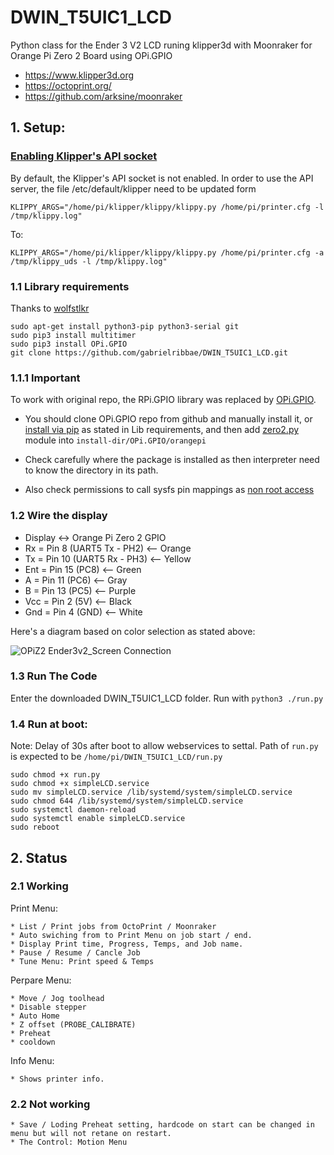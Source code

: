 # DWIN_T5UIC1_LCD

Python class for the Ender 3 V2 LCD runing klipper3d with Moonraker for Orange Pi Zero 2 Board using OPi.GPIO

- https://www.klipper3d.org
- https://octoprint.org/
- https://github.com/arksine/moonraker

## 1. Setup:

### [Enabling Klipper's API socket](https://www.klipper3d.org/API_Server.html)
  By default, the Klipper's API socket is not enabled. In order to use the API server, the file /etc/default/klipper need to be updated form

    KLIPPY_ARGS="/home/pi/klipper/klippy/klippy.py /home/pi/printer.cfg -l /tmp/klippy.log"
To:

    KLIPPY_ARGS="/home/pi/klipper/klippy/klippy.py /home/pi/printer.cfg -a /tmp/klippy_uds -l /tmp/klippy.log"

### 1.1 Library requirements 

  Thanks to [wolfstlkr](https://www.reddit.com/r/ender3v2/comments/mdtjvk/octoprint_klipper_v2_lcd/gspae7y)

  ```
  sudo apt-get install python3-pip python3-serial git
  sudo pip3 install multitimer
  sudo pip3 install OPi.GPIO
  git clone https://github.com/gabrielribbae/DWIN_T5UIC1_LCD.git
  ```

### 1.1.1 Important

To work with original repo, the RPi.GPIO library was replaced by [OPi.GPIO](https://github.com/rm-hull/OPi.GPIO). 

- You should clone OPi.GPIO repo from github and manually install it, or [install via pip](https://opi-gpio.readthedocs.io/en/latest/install.html) as stated in Lib requirements, and then add [zero2.py](https://github.com/rm-hull/OPi.GPIO/blob/master/orangepi/zero2.py) module into `install-dir/OPi.GPIO/orangepi`

- Check carefully where the package is installed as then interpreter need to know the directory in its path.

- Also check permissions to call sysfs pin mappings as [non root access](https://opi-gpio.readthedocs.io/en/latest/install.html#non-root-access)

### 1.2 Wire the display 
  * Display <-> Orange Pi Zero 2 GPIO
  * Rx  =   Pin 8  (UART5 Tx - PH2) <-- Orange
  * Tx  =   Pin 10  (UART5 Rx - PH3) <-- Yellow
  * Ent =   Pin 15 (PC8) <-- Green
  * A   =   Pin 11 (PC6) <-- Gray
  * B   =   Pin 13 (PC5) <-- Purple
  * Vcc =   Pin 2   (5V) <-- Black
  * Gnd =   Pin 4   (GND) <-- White

Here's a diagram based on color selection as stated above:

![OPiZ2 Ender3v2_Screen Connection](https://user-images.githubusercontent.com/34515038/190923377-edf098a4-f5e4-47c0-8f06-571636c35246.png)

### 1.3 Run The Code

Enter the downloaded DWIN_T5UIC1_LCD folder.
Run with `python3 ./run.py`

### 1.4 Run at boot:

Note: Delay of 30s after boot to allow webservices to settal. Path of `run.py` is expected to be `/home/pi/DWIN_T5UIC1_LCD/run.py`

   ```
   sudo chmod +x run.py
   sudo chmod +x simpleLCD.service
   sudo mv simpleLCD.service /lib/systemd/system/simpleLCD.service
   sudo chmod 644 /lib/systemd/system/simpleLCD.service
   sudo systemctl daemon-reload
   sudo systemctl enable simpleLCD.service
   sudo reboot
   ```
## 2. Status

### 2.1 Working

 Print Menu:
 
    * List / Print jobs from OctoPrint / Moonraker
    * Auto swiching from to Print Menu on job start / end.
    * Display Print time, Progress, Temps, and Job name.
    * Pause / Resume / Cancle Job
    * Tune Menu: Print speed & Temps

 Perpare Menu:
 
    * Move / Jog toolhead
    * Disable stepper
    * Auto Home
    * Z offset (PROBE_CALIBRATE)
    * Preheat
    * cooldown
 
 Info Menu:
 
    * Shows printer info.

### 2.2 Not working
    * Save / Loding Preheat setting, hardcode on start can be changed in menu but will not retane on restart.
    * The Control: Motion Menu
